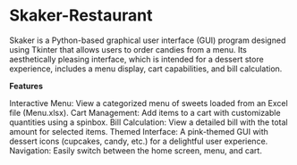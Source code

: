 # Skaker-Restaurant
Skaker is a Python-based graphical user interface (GUI) program designed using Tkinter that allows users to order candies from a menu.  Its aesthetically pleasing interface, which is intended for a dessert store experience, includes a menu display, cart capabilities, and bill calculation.

**Features**

Interactive Menu: View a categorized menu of sweets loaded from an Excel file (Menu.xlsx).
Cart Management: Add items to a cart with customizable quantities using a spinbox.
Bill Calculation: View a detailed bill with the total amount for selected items.
Themed Interface: A pink-themed GUI with dessert icons (cupcakes, candy, etc.) for a delightful user experience.
Navigation: Easily switch between the home screen, menu, and cart.

